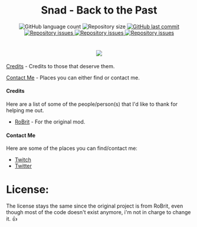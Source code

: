 <h1 align="center">Snad - Back to the Past</h1>
<p align="center">
  <img alt="GitHub language count" src="https://img.shields.io/github/languages/count/lazynessmind/Snad.svg">

  <img alt="Repository size" src="https://img.shields.io/github/repo-size/lazynessmind/Snad.svg">
  
  <a href="https://github.com/lazynessmind/Snad/commits/1.15.2">
    <img alt="GitHub last commit" src="https://img.shields.io/github/last-commit/lazynessmind/Snad.svg">
  </a>

  <a href="https://github.com/lazynessmind/Snad/issues">
    <img alt="Repository issues" src="https://img.shields.io/github/issues/lazynessmind/Snad.svg">
  </a>

  <a href="https://www.curseforge.com/minecraft/mc-mods/snad-back-to-the-future">
    <img alt="Repository issues" src="http://cf.way2muchnoise.eu/full_349596_downloads.svg">
  </a>

  <a href="https://www.curseforge.com/minecraft/mc-mods/snad-back-to-the-future">
    <img alt="Repository issues" src="http://cf.way2muchnoise.eu/versions/349596.svg">
  </a>
  
</p>
<h1 align="center">
  <img src="https://github.com/lazynessmind/Snad/blob/1.15.2/imgs/logo.png"><br>
</h1>

[Credits](#credits) - Credits to those that deserve them.

[Contact Me](#contact-me) - Places you can either find or contact me.

#### Credits
Here are a list of some of the people/person(s) that I'd like to thank for helping me out.

* [RoBrit](https://github.com/RoBrit/Snad) - For the original mod.

#### Contact Me
Here are some of the places you can find/contact me:
* [Twitch](http://twitch.tv/lazynessmind)
* [Twitter](https://twitter.com/kratosyt21)

# License:

The license stays the same since the original project is from RoBrit, even though most of the code doesn't exist anymore, i'm not in charge to change it. 👍
